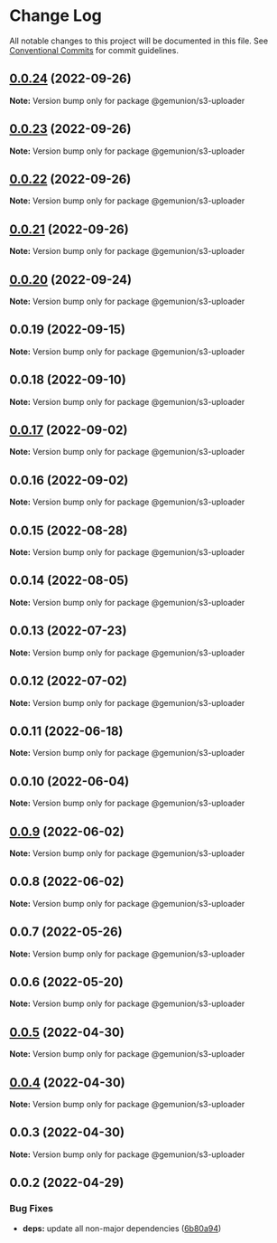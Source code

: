 # Change Log

All notable changes to this project will be documented in this file.
See [Conventional Commits](https://conventionalcommits.org) for commit guidelines.

## [0.0.24](https://github.com/gemunion/mui-packages/compare/@gemunion/s3-uploader@0.0.23...@gemunion/s3-uploader@0.0.24) (2022-09-26)

**Note:** Version bump only for package @gemunion/s3-uploader





## [0.0.23](https://github.com/gemunion/mui-packages/compare/@gemunion/s3-uploader@0.0.22...@gemunion/s3-uploader@0.0.23) (2022-09-26)

**Note:** Version bump only for package @gemunion/s3-uploader





## [0.0.22](https://github.com/gemunion/mui-packages/compare/@gemunion/s3-uploader@0.0.21...@gemunion/s3-uploader@0.0.22) (2022-09-26)

**Note:** Version bump only for package @gemunion/s3-uploader





## [0.0.21](https://github.com/gemunion/mui-packages/compare/@gemunion/s3-uploader@0.0.20...@gemunion/s3-uploader@0.0.21) (2022-09-26)

**Note:** Version bump only for package @gemunion/s3-uploader





## [0.0.20](https://github.com/gemunion/mui-packages/compare/@gemunion/s3-uploader@0.0.19...@gemunion/s3-uploader@0.0.20) (2022-09-24)

**Note:** Version bump only for package @gemunion/s3-uploader





## 0.0.19 (2022-09-15)

**Note:** Version bump only for package @gemunion/s3-uploader





## 0.0.18 (2022-09-10)

**Note:** Version bump only for package @gemunion/s3-uploader





## [0.0.17](https://github.com/gemunion/mui-packages/compare/@gemunion/s3-uploader@0.0.16...@gemunion/s3-uploader@0.0.17) (2022-09-02)

**Note:** Version bump only for package @gemunion/s3-uploader





## 0.0.16 (2022-09-02)

**Note:** Version bump only for package @gemunion/s3-uploader





## 0.0.15 (2022-08-28)

**Note:** Version bump only for package @gemunion/s3-uploader





## 0.0.14 (2022-08-05)

**Note:** Version bump only for package @gemunion/s3-uploader





## 0.0.13 (2022-07-23)

**Note:** Version bump only for package @gemunion/s3-uploader





## 0.0.12 (2022-07-02)

**Note:** Version bump only for package @gemunion/s3-uploader





## 0.0.11 (2022-06-18)

**Note:** Version bump only for package @gemunion/s3-uploader





## 0.0.10 (2022-06-04)

**Note:** Version bump only for package @gemunion/s3-uploader





## [0.0.9](https://github.com/gemunion/mui-packages/compare/@gemunion/s3-uploader@0.0.8...@gemunion/s3-uploader@0.0.9) (2022-06-02)

**Note:** Version bump only for package @gemunion/s3-uploader





## 0.0.8 (2022-06-02)

**Note:** Version bump only for package @gemunion/s3-uploader





## 0.0.7 (2022-05-26)

**Note:** Version bump only for package @gemunion/s3-uploader





## 0.0.6 (2022-05-20)

**Note:** Version bump only for package @gemunion/s3-uploader





## [0.0.5](https://github.com/gemunion/mui-packages/compare/@gemunion/s3-uploader@0.0.4...@gemunion/s3-uploader@0.0.5) (2022-04-30)

**Note:** Version bump only for package @gemunion/s3-uploader





## [0.0.4](https://github.com/gemunion/mui-packages/compare/@gemunion/s3-uploader@0.0.3...@gemunion/s3-uploader@0.0.4) (2022-04-30)

**Note:** Version bump only for package @gemunion/s3-uploader





## 0.0.3 (2022-04-30)

**Note:** Version bump only for package @gemunion/s3-uploader





## 0.0.2 (2022-04-29)


### Bug Fixes

* **deps:** update all non-major dependencies ([6b80a94](https://github.com/gemunion/mui-packages/commit/6b80a945e8ecc4e29ee9c52e2d0d58fa02f45a16))
